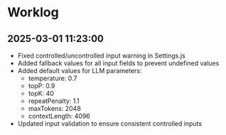 # Worklog

## 2025-03-01 11:23:00
- Fixed controlled/uncontrolled input warning in Settings.js
- Added fallback values for all input fields to prevent undefined values
- Added default values for LLM parameters:
  - temperature: 0.7
  - topP: 0.9
  - topK: 40
  - repeatPenalty: 1.1
  - maxTokens: 2048
  - contextLength: 4096
- Updated input validation to ensure consistent controlled inputs
